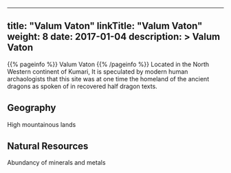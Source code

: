 
---
title: "Valum Vaton"
linkTitle: "Valum Vaton"
weight: 8
date: 2017-01-04
description: >
 Valum Vaton
---

{{% pageinfo %}}
Valum Vaton
{{% /pageinfo %}}
Located in the North Western continent of Kumari, It is speculated by modern human archaologists that this site was at one time the homeland of the ancient dragons as spoken of in recovered half dragon texts.

## Geography


High mountainous lands
    

## Natural Resources


Abundancy of minerals and metals
